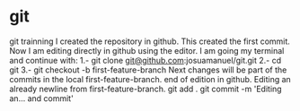 # git
git trainning
I created the repository in github. This created the first commit. Now I am editing directly in github using the editor. I am going my terminal and continue with:
1.- git clone git@github.com:josuamanuel/git.git
2.- cd git
3.- git checkout -b first-feature-branch
Next changes will be part of the commits in the local first-feature-branch. end of edition in github.
Editing an already newline from first-feature-branch.
git add .
git commit -m 'Editing an... and commit'